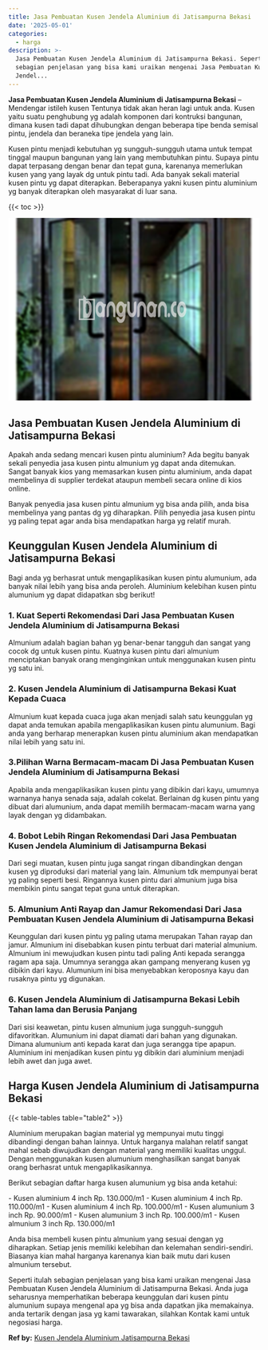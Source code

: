 ```yaml
---
title: Jasa Pembuatan Kusen Jendela Aluminium di Jatisampurna Bekasi
date: '2025-05-01'
categories:
  - harga
description: >-
  Jasa Pembuatan Kusen Jendela Aluminium di Jatisampurna Bekasi. Seperti itulah
  sebagian penjelasan yang bisa kami uraikan mengenai Jasa Pembuatan Kusen
  Jendel...
---
```


**Jasa Pembuatan Kusen Jendela Aluminium di Jatisampurna Bekasi** – Mendengar istileh kusen Tentunya tidak akan heran lagi untuk anda. Kusen yaitu suatu penghubung yg adalah komponen dari kontruksi bangunan, dimana kusen tadi dapat dihubungkan dengan beberapa tipe benda semisal pintu, jendela dan beraneka tipe jendela yang lain.

Kusen pintu menjadi kebutuhan yg sungguh-sungguh utama untuk tempat tinggal maupun bangunan yang lain yang membutuhkan pintu. Supaya pintu dapat terpasang dengan benar dan tepat guna, karenanya memerlukan kusen yang yang layak dg untuk pintu tadi. Ada banyak sekali material kusen pintu yg dapat diterapkan. Beberapanya yakni kusen pintu aluminium yg banyak diterapkan oleh masyarakat di luar sana.

{{< toc >}}

![Jasa Pembuatan Kusen Jendela Aluminium di Jatisampurna Bekasi](/images/harga-kusen-jendela-alumunium-09.png)

## Jasa Pembuatan Kusen Jendela Aluminium di Jatisampurna Bekasi

Apakah anda sedang mencari kusen pintu aluminium? Ada begitu banyak sekali penyedia jasa kusen pintu almunium yg dapat anda ditemukan. Sangat banyak kios yang memasarkan kusen pintu aluminium, anda dapat membelinya di supplier terdekat ataupun membeli secara online di kios online.

Banyak penyedia jasa kusen pintu almunium yg bisa anda pilih, anda bisa membelinya yang pantas dg yg diharapkan. Pilih penyedia jasa kusen pintu yg paling tepat agar anda bisa mendapatkan harga yg relatif murah.

## Keunggulan Kusen Jendela Aluminium di Jatisampurna Bekasi

Bagi anda yg berhasrat untuk mengaplikasikan kusen pintu alumunium, ada banyak nilai lebih yang bisa anda peroleh. Aluminium kelebihan kusen pintu alumunium yg dapat didapatkan sbg berikut!

### 1\. Kuat Seperti Rekomendasi Dari Jasa Pembuatan Kusen Jendela Aluminium di Jatisampurna Bekasi

Almunium adalah bagian bahan yg benar-benar tangguh dan sangat yang cocok dg untuk kusen pintu. Kuatnya kusen pintu dari almunium menciptakan banyak orang menginginkan untuk menggunakan kusen pintu yg satu ini.

### 2\. Kusen Jendela Aluminium di Jatisampurna Bekasi Kuat Kepada Cuaca

Almunium kuat kepada cuaca juga akan menjadi salah satu keunggulan yg dapat anda temukan apabila mengaplikasikan kusen pintu alumunium. Bagi anda yang berharap menerapkan kusen pintu aluminium akan mendapatkan nilai lebih yang satu ini.

### 3.Pilihan Warna Bermacam-macam Di Jasa Pembuatan Kusen Jendela Aluminium di Jatisampurna Bekasi

Apabila anda mengaplikasikan kusen pintu yang dibikin dari kayu, umumnya warnanya hanya senada saja, adalah cokelat. Berlainan dg kusen pintu yang dibuat dari alumunium, anda dapat memilih bermacam-macam warna yang layak dengan yg didambakan.

### 4\. Bobot Lebih Ringan Rekomendasi Dari Jasa Pembuatan Kusen Jendela Aluminium di Jatisampurna Bekasi

Dari segi muatan, kusen pintu juga sangat ringan dibandingkan dengan kusen yg diproduksi dari material yang lain. Almunium tdk mempunyai berat yg paling seperti besi. Ringannya kusen pintu dari almunium juga bisa membikin pintu sangat tepat guna untuk diterapkan.

### 5\. Almunium Anti Rayap dan Jamur Rekomendasi Dari Jasa Pembuatan Kusen Jendela Aluminium di Jatisampurna Bekasi

Keunggulan dari kusen pintu yg paling utama merupakan Tahan rayap dan jamur. Almunium ini disebabkan kusen pintu terbuat dari material almunium. Almunium ini mewujudkan kusen pintu tadi paling Anti kepada serangga ragam apa saja. Umumnya serangga akan gampang menyerang kusen yg dibikin dari kayu. Alumunium ini bisa menyebabkan keroposnya kayu dan rusaknya pintu yg digunakan.

### 6\. Kusen Jendela Aluminium di Jatisampurna Bekasi Lebih Tahan lama dan Berusia Panjang

Dari sisi keawetan, pintu kusen almunium juga sungguh-sungguh difavoritkan. Alumunium ini dapat diamati dari bahan yang digunakan. Dimana alumunium anti kepada karat dan juga serangga tipe apapun. Aluminium ini menjadikan kusen pintu yg dibikin dari aluminium menjadi lebih awet dan juga awet.

## Harga Kusen Jendela Aluminium di Jatisampurna Bekasi

{{< table-tables table="table2" >}}

Aluminium merupakan bagian material yg mempunyai mutu tinggi dibandingi dengan bahan lainnya. Untuk harganya malahan relatif sangat mahal sebab diwujudkan dengan material yang memiliki kualitas unggul. Dengan menggunakan kusen alumunium menghasilkan sangat banyak orang berhasrat untuk mengaplikasikannya.

Berikut sebagian daftar harga kusen alumunium yg bisa anda ketahui:

\- Kusen aluminium 4 inch Rp. 130.000/m1 - Kusen aluminium 4 inch Rp. 110.000/m1 - Kusen aluminium 4 inch Rp. 100.000/m1 - Kusen alumunium 3 inch Rp. 90.000/m1 - Kusen alumunium 3 inch Rp. 100.000/m1 - Kusen almunium 3 inch Rp. 130.000/m1

Anda bisa membeli kusen pintu almunium yang sesuai dengan yg diharapkan. Setiap jenis memiliki kelebihan dan kelemahan sendiri-sendiri. Biasanya kian mahal harganya karenanya kian baik mutu dari kusen almunium tersebut.

Seperti itulah sebagian penjelasan yang bisa kami uraikan mengenai Jasa Pembuatan Kusen Jendela Aluminium di Jatisampurna Bekasi. Anda juga seharusnya memperhatikan beberapa keunggulan dari kusen pintu alumunium supaya mengenal apa yg bisa anda dapatkan jika memakainya. anda tertarik dengan jasa yg kami tawarakan, silahkan Kontak kami untuk negosiasi harga.

**Ref by:** [Kusen Jendela Aluminium Jatisampurna Bekasi](https://id.wikipedia.org/wiki/Kusen)
